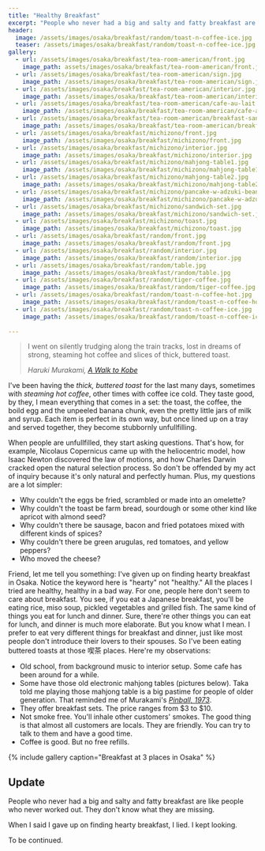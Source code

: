```yaml
---
title: "Healthy Breakfast"
excerpt: "People who never had a big and salty and fatty breakfast are like people who never worked out. They don't know what they are missing."
header:
  image: /assets/images/osaka/breakfast/random/toast-n-coffee-ice.jpg
  teaser: /assets/images/osaka/breakfast/random/toast-n-coffee-ice.jpg
gallery:
  - url: /assets/images/osaka/breakfast/tea-room-american/front.jpg
    image_path: assets/images/osaka/breakfast/tea-room-american/front.jpg
  - url: /assets/images/osaka/breakfast/tea-room-american/sign.jpg
    image_path: /assets/images/osaka/breakfast/tea-room-american/sign.jpg
  - url: /assets/images/osaka/breakfast/tea-room-american/interior.jpg
    image_path: /assets/images/osaka/breakfast/tea-room-american/interior.jpg
  - url: /assets/images/osaka/breakfast/tea-room-american/cafe-au-lait.jpg
    image_path: /assets/images/osaka/breakfast/tea-room-american/cafe-au-lait.jpg
  - url: /assets/images/osaka/breakfast/tea-room-american/breakfast-sanwich.jpg
    image_path: /assets/images/osaka/breakfast/tea-room-american/breakfast-sanwich.jpg
  - url: /assets/images/osaka/breakfast/michizono/front.jpg
    image_path: /assets/images/osaka/breakfast/michizono/front.jpg
  - url: /assets/images/osaka/breakfast/michizono/interior.jpg
    image_path: /assets/images/osaka/breakfast/michizono/interior.jpg
  - url: /assets/images/osaka/breakfast/michizono/mahjong-table1.jpg
    image_path: /assets/images/osaka/breakfast/michizono/mahjong-table1.jpg
  - url: /assets/images/osaka/breakfast/michizono/mahjong-table2.jpg
    image_path: /assets/images/osaka/breakfast/michizono/mahjong-table2.jpg
  - url: /assets/images/osaka/breakfast/michizono/pancake-w-adzuki-beans.jpg
    image_path: /assets/images/osaka/breakfast/michizono/pancake-w-adzuki-beans.jpg
  - url: /assets/images/osaka/breakfast/michizono/sandwich-set.jpg
    image_path: /assets/images/osaka/breakfast/michizono/sandwich-set.jpg
  - url: /assets/images/osaka/breakfast/michizono/toast.jpg
    image_path: /assets/images/osaka/breakfast/michizono/toast.jpg
  - url: /assets/images/osaka/breakfast/random/front.jpg    
    image_path: /assets/images/osaka/breakfast/random/front.jpg
  - url: /assets/images/osaka/breakfast/random/interior.jpg
    image_path: /assets/images/osaka/breakfast/random/interior.jpg
  - url: /assets/images/osaka/breakfast/random/table.jpg
    image_path: /assets/images/osaka/breakfast/random/table.jpg
  - url: /assets/images/osaka/breakfast/random/tiger-coffee.jpg
    image_path: /assets/images/osaka/breakfast/random/tiger-coffee.jpg
  - url: /assets/images/osaka/breakfast/random/toast-n-coffee-hot.jpg
    image_path: /assets/images/osaka/breakfast/random/toast-n-coffee-hot.jpg
  - url: /assets/images/osaka/breakfast/random/toast-n-coffee-ice.jpg
    image_path: /assets/images/osaka/breakfast/random/toast-n-coffee-ice.jpg
      
---
```


> I went on silently trudging along the train tracks, lost in dreams of strong, steaming hot coffee and slices of thick, buttered toast.
>
> <cite>Haruki Murakami, [A Walk to Kobe](https://granta.com/a-walk-to-kobe/)</cite>

I've been having the *thick, buttered toast* for the last many days, sometimes with *steaming hot coffee*, other times with coffee ice cold. They taste good, by they, I mean everything that comes in a set: the toast, the coffee, the boild egg and the unpeeled banana chunk, even the pretty little jars of milk and syrup. Each item is perfect in its own way, but once lined up on a tray and served together, they become stubbornly unfullfilling. 

When people are unfullfilled, they start asking questions. That's how, for example, Nicolaus Copernicus came up with the heliocentric model, how Isaac Newton discovered the law of motions, and how Charles Darwin cracked open the natural selection process. So don't be offended by my act of inquiry because it's only natural and perfectly human. Plus, my questions are a lot simpler:

* Why couldn't the eggs be fried, scrambled or made into an omelette?
* Why couldn't the toast be farm bread, sourdough or some other kind like apricot with almond seed?
* Why couldn't there be sausage, bacon and fried potatoes mixed with different kinds of spices?
* Why couldn't there be green arugulas, red tomatoes, and yellow peppers?
* Who moved the cheese?

Friend, let me tell you something: I've given up on finding hearty breakfast in Osaka. Notice the keyword here is "hearty" not "healthy." All the places I tried are healthy, healthy in a bad way. For one, people here don't seem to care about breakfast. You see, if you eat a Japanese breakfast, you'll be eating rice, miso soup, pickled vegetables and grilled fish. The same kind of things you eat for lunch and dinner. Sure, there're other things you can eat for lunch, and dinner is much more elaborate. But you know what I mean. I prefer to eat very different things for breakfast and dinner, just like most people don't introduce their lovers to their spouses. So I've been eating buttered toasts at those 喫茶 places. Here're my observations:

* Old school, from background music to interior setup. Some cafe has been around for a while.
* Some have those old electronic mahjong tables (pictures below). Taka told me playing those mahjong table is a big pastime for people of older generation. That reminded me of Murakami's [*Pinball, 1973*](http://amzn.to/2eKyMP1).
* They offer breakfast sets. The price ranges from $3 to $10. 
* Not smoke free. You'll inhale other customers' smokes. The good thing is that almost all customers are locals. They are friendly.  You can try to talk to them and have a good time. 
* Coffee is good. But no free refills.

{% include gallery caption="Breakfast at 3 places in Osaka" %}


## Update

People who never had a big and salty and fatty breakfast are like people who never worked out. They don't know what they are missing.

When I said I gave up on finding hearty breakfast, I lied. I kept looking. 

To be continued. 


